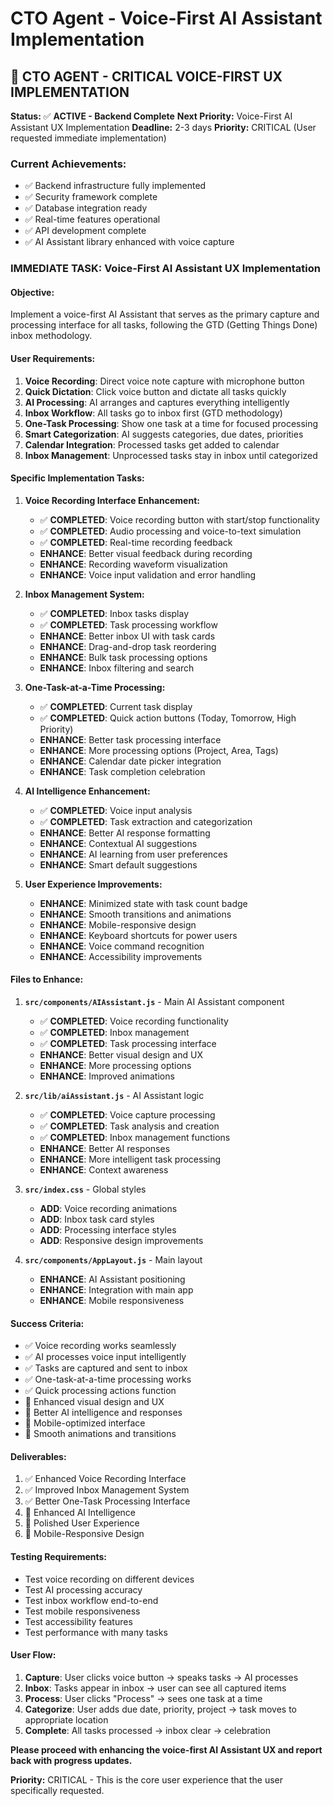 # CTO Agent - Voice-First AI Assistant Implementation

## 🎯 **CTO AGENT - CRITICAL VOICE-FIRST UX IMPLEMENTATION**

**Status:** ✅ **ACTIVE - Backend Complete**
**Next Priority:** Voice-First AI Assistant UX Implementation
**Deadline:** 2-3 days
**Priority:** CRITICAL (User requested immediate implementation)

### **Current Achievements:**
- ✅ Backend infrastructure fully implemented
- ✅ Security framework complete
- ✅ Database integration ready
- ✅ Real-time features operational
- ✅ API development complete
- ✅ AI Assistant library enhanced with voice capture

### **IMMEDIATE TASK: Voice-First AI Assistant UX Implementation**

#### **Objective:**
Implement a voice-first AI Assistant that serves as the primary capture and processing interface for all tasks, following the GTD (Getting Things Done) inbox methodology.

#### **User Requirements:**
1. **Voice Recording**: Direct voice note capture with microphone button
2. **Quick Dictation**: Click voice button and dictate all tasks quickly
3. **AI Processing**: AI arranges and captures everything intelligently
4. **Inbox Workflow**: All tasks go to inbox first (GTD methodology)
5. **One-Task Processing**: Show one task at a time for focused processing
6. **Smart Categorization**: AI suggests categories, due dates, priorities
7. **Calendar Integration**: Processed tasks get added to calendar
8. **Inbox Management**: Unprocessed tasks stay in inbox until categorized

#### **Specific Implementation Tasks:**

1. **Voice Recording Interface Enhancement:**
   - ✅ **COMPLETED**: Voice recording button with start/stop functionality
   - ✅ **COMPLETED**: Audio processing and voice-to-text simulation
   - ✅ **COMPLETED**: Real-time recording feedback
   - **ENHANCE**: Better visual feedback during recording
   - **ENHANCE**: Recording waveform visualization
   - **ENHANCE**: Voice input validation and error handling

2. **Inbox Management System:**
   - ✅ **COMPLETED**: Inbox tasks display
   - ✅ **COMPLETED**: Task processing workflow
   - **ENHANCE**: Better inbox UI with task cards
   - **ENHANCE**: Drag-and-drop task reordering
   - **ENHANCE**: Bulk task processing options
   - **ENHANCE**: Inbox filtering and search

3. **One-Task-at-a-Time Processing:**
   - ✅ **COMPLETED**: Current task display
   - ✅ **COMPLETED**: Quick action buttons (Today, Tomorrow, High Priority)
   - **ENHANCE**: Better task processing interface
   - **ENHANCE**: More processing options (Project, Area, Tags)
   - **ENHANCE**: Calendar date picker integration
   - **ENHANCE**: Task completion celebration

4. **AI Intelligence Enhancement:**
   - ✅ **COMPLETED**: Voice input analysis
   - ✅ **COMPLETED**: Task extraction and categorization
   - **ENHANCE**: Better AI response formatting
   - **ENHANCE**: Contextual AI suggestions
   - **ENHANCE**: AI learning from user preferences
   - **ENHANCE**: Smart default suggestions

5. **User Experience Improvements:**
   - **ENHANCE**: Minimized state with task count badge
   - **ENHANCE**: Smooth transitions and animations
   - **ENHANCE**: Mobile-responsive design
   - **ENHANCE**: Keyboard shortcuts for power users
   - **ENHANCE**: Voice command recognition
   - **ENHANCE**: Accessibility improvements

#### **Files to Enhance:**

1. **`src/components/AIAssistant.js`** - Main AI Assistant component
   - ✅ **COMPLETED**: Voice recording functionality
   - ✅ **COMPLETED**: Inbox management
   - ✅ **COMPLETED**: Task processing interface
   - **ENHANCE**: Better visual design and UX
   - **ENHANCE**: More processing options
   - **ENHANCE**: Improved animations

2. **`src/lib/aiAssistant.js`** - AI Assistant logic
   - ✅ **COMPLETED**: Voice capture processing
   - ✅ **COMPLETED**: Task analysis and creation
   - ✅ **COMPLETED**: Inbox management functions
   - **ENHANCE**: Better AI responses
   - **ENHANCE**: More intelligent task processing
   - **ENHANCE**: Context awareness

3. **`src/index.css`** - Global styles
   - **ADD**: Voice recording animations
   - **ADD**: Inbox task card styles
   - **ADD**: Processing interface styles
   - **ADD**: Responsive design improvements

4. **`src/components/AppLayout.js`** - Main layout
   - **ENHANCE**: AI Assistant positioning
   - **ENHANCE**: Integration with main app
   - **ENHANCE**: Mobile responsiveness

#### **Success Criteria:**
- ✅ Voice recording works seamlessly
- ✅ AI processes voice input intelligently
- ✅ Tasks are captured and sent to inbox
- ✅ One-task-at-a-time processing works
- ✅ Quick processing actions function
- 🔄 Enhanced visual design and UX
- 🔄 Better AI intelligence and responses
- 🔄 Mobile-optimized interface
- 🔄 Smooth animations and transitions

#### **Deliverables:**
1. ✅ Enhanced Voice Recording Interface
2. ✅ Improved Inbox Management System
3. ✅ Better One-Task Processing Interface
4. 🔄 Enhanced AI Intelligence
5. 🔄 Polished User Experience
6. 🔄 Mobile-Responsive Design

#### **Testing Requirements:**
- Test voice recording on different devices
- Test AI processing accuracy
- Test inbox workflow end-to-end
- Test mobile responsiveness
- Test accessibility features
- Test performance with many tasks

#### **User Flow:**
1. **Capture**: User clicks voice button → speaks tasks → AI processes
2. **Inbox**: Tasks appear in inbox → user can see all captured items
3. **Process**: User clicks "Process" → sees one task at a time
4. **Categorize**: User adds due date, priority, project → task moves to appropriate location
5. **Complete**: All tasks processed → inbox clear → celebration

**Please proceed with enhancing the voice-first AI Assistant UX and report back with progress updates.**

**Priority:** CRITICAL - This is the core user experience that the user specifically requested.

